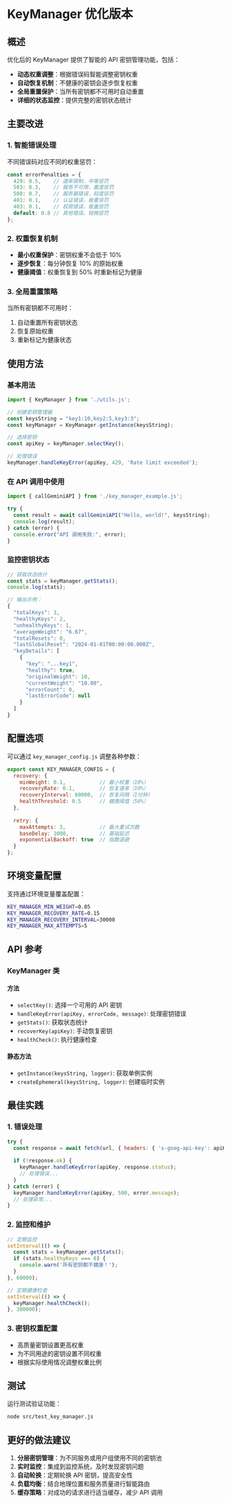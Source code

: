# KeyManager 优化版本

## 概述

优化后的 KeyManager 提供了智能的 API 密钥管理功能，包括：

- **动态权重调整**：根据错误码智能调整密钥权重
- **自动恢复机制**：不健康的密钥会逐步恢复权重
- **全局重置保护**：当所有密钥都不可用时自动重置
- **详细的状态监控**：提供完整的密钥状态统计

## 主要改进

### 1. 智能错误处理

不同错误码对应不同的权重惩罚：

```javascript
const errorPenalties = {
  429: 0.5,    // 速率限制，中等惩罚
  503: 0.3,    // 服务不可用，重度惩罚
  500: 0.7,    // 服务器错误，轻度惩罚
  401: 0.1,    // 认证错误，极重惩罚
  403: 0.1,    // 权限错误，极重惩罚
  default: 0.8 // 其他错误，轻微惩罚
};
```

### 2. 权重恢复机制

- **最小权重保护**：密钥权重不会低于 10%
- **逐步恢复**：每分钟恢复 10% 的原始权重
- **健康阈值**：权重恢复到 50% 时重新标记为健康

### 3. 全局重置策略

当所有密钥都不可用时：
1. 自动重置所有密钥状态
2. 恢复原始权重
3. 重新标记为健康状态

## 使用方法

### 基本用法

```javascript
import { KeyManager } from './utils.js';

// 创建密钥管理器
const keysString = "key1:10,key2:5,key3:3";
const keyManager = KeyManager.getInstance(keysString);

// 选择密钥
const apiKey = keyManager.selectKey();

// 处理错误
keyManager.handleKeyError(apiKey, 429, 'Rate limit exceeded');
```

### 在 API 调用中使用

```javascript
import { callGeminiAPI } from './key_manager_example.js';

try {
  const result = await callGeminiAPI("Hello, world!", keysString);
  console.log(result);
} catch (error) {
  console.error("API 调用失败:", error);
}
```

### 监控密钥状态

```javascript
// 获取状态统计
const stats = keyManager.getStats();
console.log(stats);

// 输出示例：
{
  "totalKeys": 3,
  "healthyKeys": 2,
  "unhealthyKeys": 1,
  "averageWeight": "6.67",
  "totalResets": 0,
  "lastGlobalReset": "2024-01-01T00:00:00.000Z",
  "keyDetails": [
    {
      "key": "...key1",
      "healthy": true,
      "originalWeight": 10,
      "currentWeight": "10.00",
      "errorCount": 0,
      "lastErrorCode": null
    }
  ]
}
```

## 配置选项

可以通过 `key_manager_config.js` 调整各种参数：

```javascript
export const KEY_MANAGER_CONFIG = {
  recovery: {
    minWeight: 0.1,           // 最小权重（10%）
    recoveryRate: 0.1,        // 恢复速率（10%）
    recoveryInterval: 60000,  // 恢复间隔（1分钟）
    healthThreshold: 0.5      // 健康阈值（50%）
  },
  
  retry: {
    maxAttempts: 3,           // 最大重试次数
    baseDelay: 1000,          // 基础延迟
    exponentialBackoff: true  // 指数退避
  }
};
```

## 环境变量配置

支持通过环境变量覆盖配置：

```bash
KEY_MANAGER_MIN_WEIGHT=0.05
KEY_MANAGER_RECOVERY_RATE=0.15
KEY_MANAGER_RECOVERY_INTERVAL=30000
KEY_MANAGER_MAX_ATTEMPTS=5
```

## API 参考

### KeyManager 类

#### 方法

- `selectKey()`: 选择一个可用的 API 密钥
- `handleKeyError(apiKey, errorCode, message)`: 处理密钥错误
- `getStats()`: 获取状态统计
- `recoverKey(apiKey)`: 手动恢复密钥
- `healthCheck()`: 执行健康检查

#### 静态方法

- `getInstance(keysString, logger)`: 获取单例实例
- `createEphemeral(keysString, logger)`: 创建临时实例

## 最佳实践

### 1. 错误处理

```javascript
try {
  const response = await fetch(url, { headers: { 'x-goog-api-key': apiKey } });
  
  if (!response.ok) {
    keyManager.handleKeyError(apiKey, response.status);
    // 处理错误...
  }
} catch (error) {
  keyManager.handleKeyError(apiKey, 500, error.message);
  // 处理异常...
}
```

### 2. 监控和维护

```javascript
// 定期监控
setInterval(() => {
  const stats = keyManager.getStats();
  if (stats.healthyKeys === 0) {
    console.warn('所有密钥都不健康！');
  }
}, 60000);

// 定期健康检查
setInterval(() => {
  keyManager.healthCheck();
}, 300000);
```

### 3. 密钥权重配置

- 高质量密钥设置更高权重
- 为不同用途的密钥设置不同权重
- 根据实际使用情况调整权重比例

## 测试

运行测试验证功能：

```bash
node src/test_key_manager.js
```

## 更好的做法建议

1. **分层密钥管理**：为不同服务或用户组使用不同的密钥池
2. **实时监控**：集成到监控系统，及时发现密钥问题
3. **自动轮换**：定期轮换 API 密钥，提高安全性
4. **负载均衡**：结合地理位置和服务质量进行智能路由
5. **缓存策略**：对成功的请求进行适当缓存，减少 API 调用